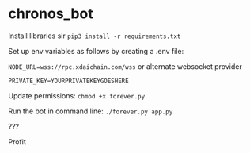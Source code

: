 # chronos_bot

Install libraries sir
`pip3 install -r requirements.txt`

Set up env variables as follows by creating a .env file:

`NODE_URL=wss://rpc.xdaichain.com/wss` or alternate websocket provider

`PRIVATE_KEY=YOURPRIVATEKEYGOESHERE`

Update permissions:
`chmod +x forever.py`

Run the bot in command line:
`./forever.py app.py`

???

Profit
